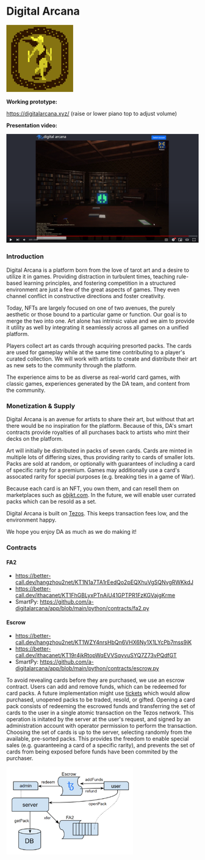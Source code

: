 # Digital Arcana
<img src="img/thumbnail.png" width="175">

**Working prototype:**

https://digitalarcana.xyz/ (raise or lower piano top to adjust volume)

**Presentation video:**

[![Digital Arcana Encode x Tezos Hackathon (Extended)](img/davideo.png)](https://youtu.be/XqrJaPFfyTg "Digital Arcana Encode x Tezos Hackathon (Extended)
")

### Introduction

Digital Arcana is a platform born from the love of tarot art and a desire to utilize it in games.  Providing distraction in turbulent times, teaching rule-based learning principles, and fostering competition in a structured environment are just a few of the great aspects of games.  They even channel conflict in constructive directions and foster creativity.

Today, NFTs are largely focused on one of two avenues, the purely aesthetic or those bound to a particular game or function. Our goal is to merge the two into one. Art alone has intrinsic value and we aim to provide it utility as well by integrating it seamlessly across all games on a unified platform.

Players collect art as cards through acquiring presorted packs. The cards are used for gameplay while at the same time contributing to a player's curated collection. We will work with artists to create and distribute their art as new sets to the community through the platform.

The experience aims to be as diverse as real-world card games, with classic games, experiences generated by the DA team, and content from the community.

### Monetization & Supply

Digital Arcana is an avenue for artists to share their art, but without that art there would be no inspiration for the platform. Because of this, DA's smart contracts provide royalties of all purchases back to artists who mint their decks on the platform.

Art will initially be distributed in packs of seven cards. Cards are minted in multiple lots of differing sizes, thus providing rarity to cards of smaller lots. Packs are sold at random, or optionally with guarantees of including a card of specific rarity for a premium. Games may additionally use a card's assocated rarity for special purposes (e.g. breaking ties in a game of War).

Because each card is an NFT, you own them, and can resell them on marketplaces such as [objkt.com](http://objkt.com). In the future, we will enable user currated packs which can be resold as a set.

Digital Arcana is built on [Tezos](https://tezos.com/). This keeps transaction fees low, and the environment happy.

We hope you enjoy DA as much as we do making it!

### Contracts

#### FA2
- https://better-call.dev/hangzhou2net/KT1N1a7TA1rEedQo2pEQXhuVgSQNvgRWKkdJ
- https://better-call.dev/ithacanet/KT1FhGBLyxPTnAiU41GPTPR1FzKGVajgKrme
- SmartPy: https://github.com/a-digitalarcana/app/blob/main/python/contracts/fa2.py

#### Escrow
- https://better-call.dev/hangzhou2net/KT1WZY4nrsHbQn6VHX6Ny1X1LYcPb7mss9iK
- https://better-call.dev/ithacanet/KT19r4jkRtopWqEVVSqyvuSYQ7Z73vPQdfGT
- SmartPy: https://github.com/a-digitalarcana/app/blob/main/python/contracts/escrow.py

To avoid revealing cards before they are purchased, we use an escrow contract. Users can add and remove funds, which can be redeemed for card packs. A future implementation might use [tickets](python/contracts/tickets.py) which would allow purchased, unopened packs to be traded, resold, or gifted. Opening a card pack consists of redeeming the escrowed funds and transferring the set of cards to the user in a single atomic transaction on the Tezos network.  This operation is initated by the server at the user's request, and signed by an administration account with operator permission to perform the transaction.  Choosing the set of cards is up to the server, selecting randomly from the available, pre-sorted packs.  This provides the freedom to enable special sales (e.g. guaranteeing a card of a specific rarity), and prevents the set of cards from being exposed before funds have been commited by the purchaser.

<img src="img/contracts.png" width="332">
